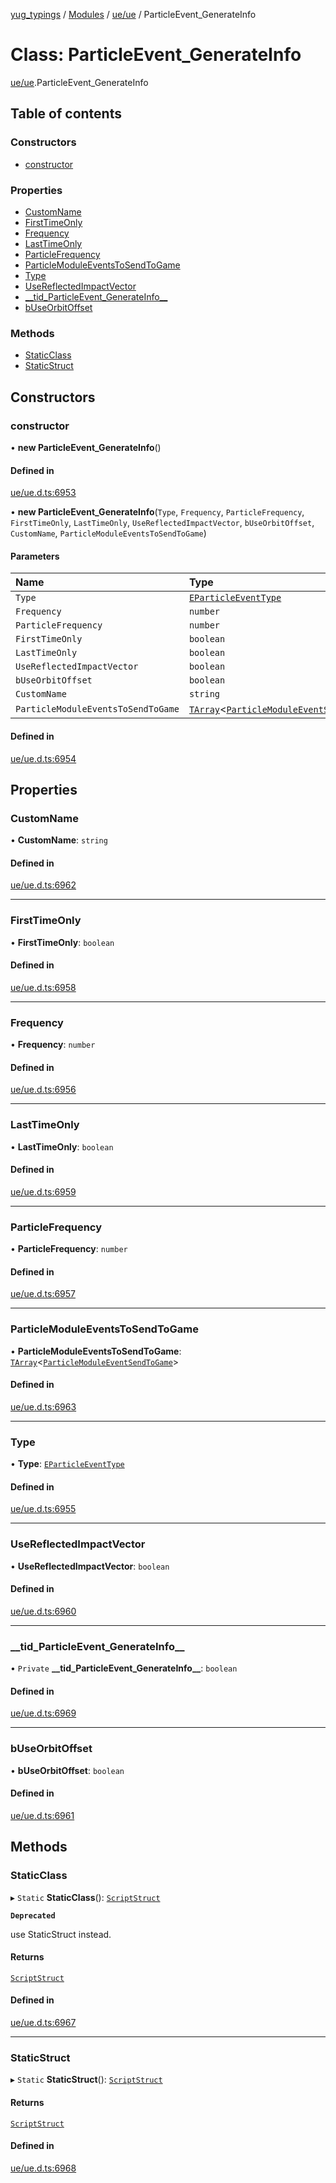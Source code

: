 [yug_typings](../README.md) / [Modules](../modules.md) / [ue/ue](../modules/ue_ue.md) / ParticleEvent\_GenerateInfo

# Class: ParticleEvent\_GenerateInfo

[ue/ue](../modules/ue_ue.md).ParticleEvent_GenerateInfo

## Table of contents

### Constructors

- [constructor](ue_ue.ParticleEvent_GenerateInfo.md#constructor)

### Properties

- [CustomName](ue_ue.ParticleEvent_GenerateInfo.md#customname)
- [FirstTimeOnly](ue_ue.ParticleEvent_GenerateInfo.md#firsttimeonly)
- [Frequency](ue_ue.ParticleEvent_GenerateInfo.md#frequency)
- [LastTimeOnly](ue_ue.ParticleEvent_GenerateInfo.md#lasttimeonly)
- [ParticleFrequency](ue_ue.ParticleEvent_GenerateInfo.md#particlefrequency)
- [ParticleModuleEventsToSendToGame](ue_ue.ParticleEvent_GenerateInfo.md#particlemoduleeventstosendtogame)
- [Type](ue_ue.ParticleEvent_GenerateInfo.md#type)
- [UseReflectedImpactVector](ue_ue.ParticleEvent_GenerateInfo.md#usereflectedimpactvector)
- [\_\_tid\_ParticleEvent\_GenerateInfo\_\_](ue_ue.ParticleEvent_GenerateInfo.md#__tid_particleevent_generateinfo__)
- [bUseOrbitOffset](ue_ue.ParticleEvent_GenerateInfo.md#buseorbitoffset)

### Methods

- [StaticClass](ue_ue.ParticleEvent_GenerateInfo.md#staticclass)
- [StaticStruct](ue_ue.ParticleEvent_GenerateInfo.md#staticstruct)

## Constructors

### constructor

• **new ParticleEvent_GenerateInfo**()

#### Defined in

[ue/ue.d.ts:6953](https://github.com/YugMetaverse/yug_typings/blob/b7d9b19/ue/ue.d.ts#L6953)

• **new ParticleEvent_GenerateInfo**(`Type`, `Frequency`, `ParticleFrequency`, `FirstTimeOnly`, `LastTimeOnly`, `UseReflectedImpactVector`, `bUseOrbitOffset`, `CustomName`, `ParticleModuleEventsToSendToGame`)

#### Parameters

| Name | Type |
| :------ | :------ |
| `Type` | [`EParticleEventType`](../enums/ue_ue.EParticleEventType.md) |
| `Frequency` | `number` |
| `ParticleFrequency` | `number` |
| `FirstTimeOnly` | `boolean` |
| `LastTimeOnly` | `boolean` |
| `UseReflectedImpactVector` | `boolean` |
| `bUseOrbitOffset` | `boolean` |
| `CustomName` | `string` |
| `ParticleModuleEventsToSendToGame` | [`TArray`](../interfaces/ue_puerts.TArray.md)<[`ParticleModuleEventSendToGame`](ue_ue.ParticleModuleEventSendToGame.md)\> |

#### Defined in

[ue/ue.d.ts:6954](https://github.com/YugMetaverse/yug_typings/blob/b7d9b19/ue/ue.d.ts#L6954)

## Properties

### CustomName

• **CustomName**: `string`

#### Defined in

[ue/ue.d.ts:6962](https://github.com/YugMetaverse/yug_typings/blob/b7d9b19/ue/ue.d.ts#L6962)

___

### FirstTimeOnly

• **FirstTimeOnly**: `boolean`

#### Defined in

[ue/ue.d.ts:6958](https://github.com/YugMetaverse/yug_typings/blob/b7d9b19/ue/ue.d.ts#L6958)

___

### Frequency

• **Frequency**: `number`

#### Defined in

[ue/ue.d.ts:6956](https://github.com/YugMetaverse/yug_typings/blob/b7d9b19/ue/ue.d.ts#L6956)

___

### LastTimeOnly

• **LastTimeOnly**: `boolean`

#### Defined in

[ue/ue.d.ts:6959](https://github.com/YugMetaverse/yug_typings/blob/b7d9b19/ue/ue.d.ts#L6959)

___

### ParticleFrequency

• **ParticleFrequency**: `number`

#### Defined in

[ue/ue.d.ts:6957](https://github.com/YugMetaverse/yug_typings/blob/b7d9b19/ue/ue.d.ts#L6957)

___

### ParticleModuleEventsToSendToGame

• **ParticleModuleEventsToSendToGame**: [`TArray`](../interfaces/ue_puerts.TArray.md)<[`ParticleModuleEventSendToGame`](ue_ue.ParticleModuleEventSendToGame.md)\>

#### Defined in

[ue/ue.d.ts:6963](https://github.com/YugMetaverse/yug_typings/blob/b7d9b19/ue/ue.d.ts#L6963)

___

### Type

• **Type**: [`EParticleEventType`](../enums/ue_ue.EParticleEventType.md)

#### Defined in

[ue/ue.d.ts:6955](https://github.com/YugMetaverse/yug_typings/blob/b7d9b19/ue/ue.d.ts#L6955)

___

### UseReflectedImpactVector

• **UseReflectedImpactVector**: `boolean`

#### Defined in

[ue/ue.d.ts:6960](https://github.com/YugMetaverse/yug_typings/blob/b7d9b19/ue/ue.d.ts#L6960)

___

### \_\_tid\_ParticleEvent\_GenerateInfo\_\_

• `Private` **\_\_tid\_ParticleEvent\_GenerateInfo\_\_**: `boolean`

#### Defined in

[ue/ue.d.ts:6969](https://github.com/YugMetaverse/yug_typings/blob/b7d9b19/ue/ue.d.ts#L6969)

___

### bUseOrbitOffset

• **bUseOrbitOffset**: `boolean`

#### Defined in

[ue/ue.d.ts:6961](https://github.com/YugMetaverse/yug_typings/blob/b7d9b19/ue/ue.d.ts#L6961)

## Methods

### StaticClass

▸ `Static` **StaticClass**(): [`ScriptStruct`](ue_ue.ScriptStruct.md)

**`Deprecated`**

use StaticStruct instead.

#### Returns

[`ScriptStruct`](ue_ue.ScriptStruct.md)

#### Defined in

[ue/ue.d.ts:6967](https://github.com/YugMetaverse/yug_typings/blob/b7d9b19/ue/ue.d.ts#L6967)

___

### StaticStruct

▸ `Static` **StaticStruct**(): [`ScriptStruct`](ue_ue.ScriptStruct.md)

#### Returns

[`ScriptStruct`](ue_ue.ScriptStruct.md)

#### Defined in

[ue/ue.d.ts:6968](https://github.com/YugMetaverse/yug_typings/blob/b7d9b19/ue/ue.d.ts#L6968)
